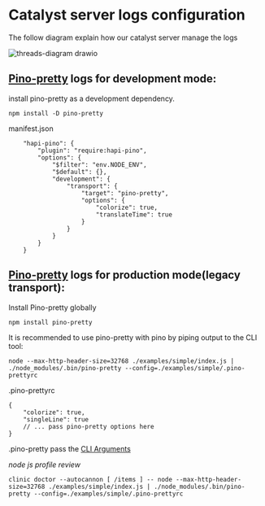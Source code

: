 # Catalyst server logs configuration

The follow diagram explain how our catalyst server manage the logs

![threads-diagram drawio](https://user-images.githubusercontent.com/88118994/149195822-de5d33ad-f29f-48ff-840b-ce2fb41eb08a.png)

## [Pino-pretty](https://github.com/pinojs/pino-pretty) logs for development mode:

install pino-pretty as a development dependency.

` npm install -D pino-pretty `

manifest.json
```
    "hapi-pino": {
        "plugin": "require:hapi-pino",
        "options": {
            "$filter": "env.NODE_ENV",
            "$default": {},
            "development": {
                "transport": {
                    "target": "pino-pretty",
                    "options": {
                        "colorize": true,
                        "translateTime": true
                    }
                }
            }      
        }
    }
```

## [Pino-pretty](https://github.com/pinojs/pino/blob/master/docs/pretty.md) logs for production mode(legacy transport):

Install Pino-pretty globally

`npm install pino-pretty`

It is recommended to use pino-pretty with pino by piping output to the CLI tool:

```
node --max-http-header-size=32768 ./examples/simple/index.js | ./node_modules/.bin/pino-pretty --config=./examples/simple/.pino-prettyrc
```

.pino-prettyrc
```
{
    "colorize": true,
    "singleLine": true
    // ... pass pino-pretty options here
}
```

.pino-pretty pass the [CLI Arguments](https://github.com/pinojs/pino-pretty#cli-arguments)



_node js profile review_

```
clinic doctor --autocannon [ /items ] -- node --max-http-header-size=32768 ./examples/simple/index.js | ./node_modules/.bin/pino-pretty --config=./examples/simple/.pino-prettyrc

```


